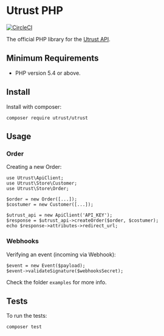 # Utrust PHP

[![CircleCI](https://circleci.com/gh/utrustdev/utrust-php.svg?style=svg)](https://circleci.com/gh/utrustdev/utrust-php)

The official PHP library for the [Utrust API](https://docs.api.utrust.com).

## Minimum Requirements

- PHP version 5.4 or above.

## Install

Install with composer:

```
composer require utrust/utrust
```

## Usage

### Order

Creating a new Order:

```
use Utrust\ApiClient;
use Utrust\Store\Customer;
use Utrust\Store\Order;

$order = new Order([...]);
$costumer = new Customer([...]);

$utrust_api = new ApiClient('API_KEY');
$response = $utrust_api->createOrder($order, $costumer);
echo $response->attributes->redirect_url;
```

### Webhooks

Verifying an event (incoming via Webhook):

```
$event = new Event($payload);
$event->validateSignature($webhooksSecret);
```

Check the folder `examples` for more info.

## Tests

To run the tests:

```
composer test
```
